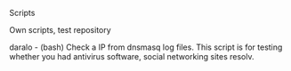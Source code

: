Scripts

Own scripts, test repository

daralo - (bash) Check a IP from dnsmasq log files. 
	    This script is for testing whether you had antivirus software, 
	    social networking sites resolv.
